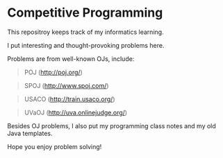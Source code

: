 # Competitive Programming
This repositroy keeps track of my informatics learning.

I put interesting and thought-provoking problems here.

Problems are from well-known OJs, include:
>POJ (http://poj.org/)

>SPOJ (http://www.spoj.com/)

>USACO (http://train.usaco.org/)

>UVaOJ (http://uva.onlinejudge.org/)

Besides OJ problems, I also put my programming class notes and my old Java templates.

Hope you enjoy problem solving!
